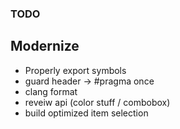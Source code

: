 ### TODO

## Modernize

* Properly export symbols
* guard header -> #pragma once
* clang format
* reveiw api (color stuff / combobox)
* build optimized item selection
